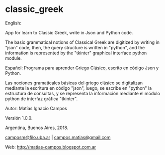 # classic_greek

English:

App for learn to Classic Greek, write in Json and Python code.

The basic grammatical notions of Classical Greek are digitized by writing in "json" code, then, the query structure is written in "python", and the information is represented by the "tkinter" graphical interface python module.

Español:
Programa para aprender Griego Clásico, escrito en código Json y Python.

Las nociones gramaticales básicas del griego clásico se digitalizan mediante la escritura en código "json", luego, se escribe en "python" la estructura de consultas, y se representa la información mediante el módulo python de interfaz gráfica "tkinter".


Autor: Matías Ignacio Campos

Versión 1.0.0.

Argentina, Buenos Aires, 2018.

<camposm@filo.uba.ar> | <campos.matias@gmail.com> 

Web: <http://matias-campos.blogspot.com.ar>

